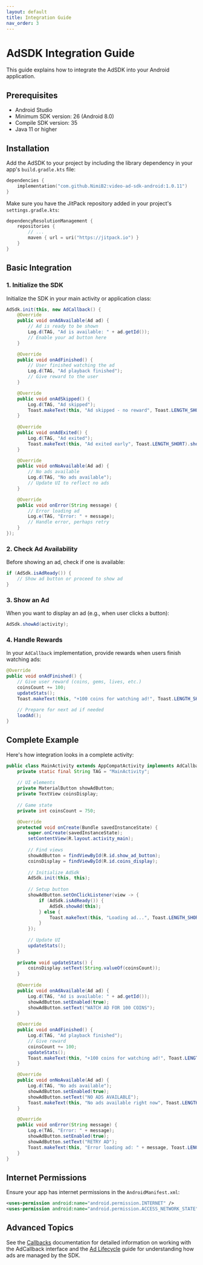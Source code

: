 ```yaml
---
layout: default
title: Integration Guide
nav_order: 3
---
```

# AdSDK Integration Guide

This guide explains how to integrate the AdSDK into your Android application.

## Prerequisites

- Android Studio
- Minimum SDK version: 26 (Android 8.0)
- Compile SDK version: 35
- Java 11 or higher

## Installation

Add the AdSDK to your project by including the library dependency in your app's `build.gradle.kts` file:

```kotlin
dependencies {
    implementation("com.github.NimiB2:video-ad-sdk-android:1.0.11")
}
```

Make sure you have the JitPack repository added in your project's `settings.gradle.kts`:

```kotlin
dependencyResolutionManagement {
    repositories {
        // ...
        maven { url = uri("https://jitpack.io") }
    }
}
```

## Basic Integration

### 1. Initialize the SDK

Initialize the SDK in your main activity or application class:

```java
AdSdk.init(this, new AdCallback() {
    @Override
    public void onAdAvailable(Ad ad) {
        // Ad is ready to be shown
        Log.d(TAG, "Ad is available: " + ad.getId());
        // Enable your ad button here
    }

    @Override
    public void onAdFinished() {
        // User finished watching the ad
        Log.d(TAG, "Ad playback finished");
        // Give reward to the user
    }

    @Override
    public void onAdSkipped() {
        Log.d(TAG, "Ad skipped");
        Toast.makeText(this, "Ad skipped - no reward", Toast.LENGTH_SHORT).show();
    }
    
    @Override
    public void onAdExited() {
        Log.d(TAG, "Ad exited");
        Toast.makeText(this, "Ad exited early", Toast.LENGTH_SHORT).show();
    }

    @Override
    public void onNoAvailable(Ad ad) {
        // No ads available
        Log.d(TAG, "No ads available");
        // Update UI to reflect no ads
    }

    @Override
    public void onError(String message) {
        // Error loading ad
        Log.e(TAG, "Error: " + message);
        // Handle error, perhaps retry
    }
});
```

### 2. Check Ad Availability

Before showing an ad, check if one is available:

```java
if (AdSdk.isAdReady()) {
    // Show ad button or proceed to show ad
}
```

### 3. Show an Ad

When you want to display an ad (e.g., when user clicks a button):

```java
AdSdk.showAd(activity);
```

### 4. Handle Rewards

In your `AdCallback` implementation, provide rewards when users finish watching ads:

```java
@Override
public void onAdFinished() {
    // Give user reward (coins, gems, lives, etc.)
    coinsCount += 100;
    updateStats();
    Toast.makeText(this, "+100 coins for watching ad!", Toast.LENGTH_SHORT).show();
    
    // Prepare for next ad if needed
    loadAd();
}
```

## Complete Example

Here's how integration looks in a complete activity:

```java
public class MainActivity extends AppCompatActivity implements AdCallback {
    private static final String TAG = "MainActivity";
    
    // UI elements
    private MaterialButton showAdButton;
    private TextView coinsDisplay;
    
    // Game state
    private int coinsCount = 750;

    @Override
    protected void onCreate(Bundle savedInstanceState) {
        super.onCreate(savedInstanceState);
        setContentView(R.layout.activity_main);
        
        // Find views
        showAdButton = findViewById(R.id.show_ad_button);
        coinsDisplay = findViewById(R.id.coins_display);
        
        // Initialize AdSdk
        AdSdk.init(this, this);
        
        // Setup button
        showAdButton.setOnClickListener(view -> {
            if (AdSdk.isAdReady()) {
                AdSdk.showAd(this);
            } else {
                Toast.makeText(this, "Loading ad...", Toast.LENGTH_SHORT).show();
            }
        });
        
        // Update UI
        updateStats();
    }
    
    private void updateStats() {
        coinsDisplay.setText(String.valueOf(coinsCount));
    }
    
    @Override
    public void onAdAvailable(Ad ad) {
        Log.d(TAG, "Ad is available: " + ad.getId());
        showAdButton.setEnabled(true);
        showAdButton.setText("WATCH AD FOR 100 COINS");
    }

    @Override
    public void onAdFinished() {
        Log.d(TAG, "Ad playback finished");
        // Give reward
        coinsCount += 100;
        updateStats();
        Toast.makeText(this, "+100 coins for watching ad!", Toast.LENGTH_SHORT).show();
    }

    @Override
    public void onNoAvailable(Ad ad) {
        Log.d(TAG, "No ads available");
        showAdButton.setEnabled(true);
        showAdButton.setText("NO ADS AVAILABLE");
        Toast.makeText(this, "No ads available right now", Toast.LENGTH_SHORT).show();
    }

    @Override
    public void onError(String message) {
        Log.e(TAG, "Error: " + message);
        showAdButton.setEnabled(true);
        showAdButton.setText("RETRY AD");
        Toast.makeText(this, "Error loading ad: " + message, Toast.LENGTH_SHORT).show();
    }
}
```

## Internet Permissions

Ensure your app has internet permissions in the `AndroidManifest.xml`:

```xml
<uses-permission android:name="android.permission.INTERNET" />
<uses-permission android:name="android.permission.ACCESS_NETWORK_STATE" />
```

## Advanced Topics

See the [Callbacks](callbacks.md) documentation for detailed information on working with the AdCallback interface and the [Ad Lifecycle](ad-lifecycle.md) guide for understanding how ads are managed by the SDK.
